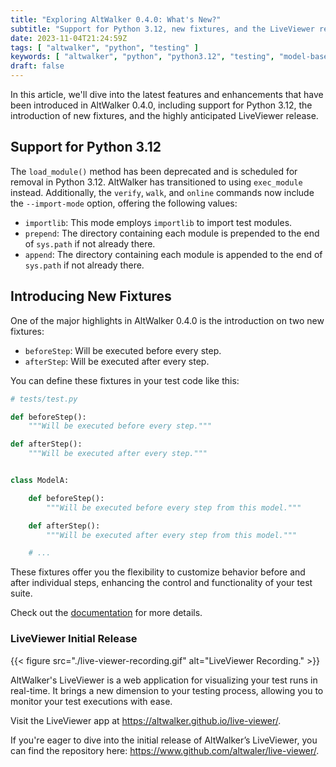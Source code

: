 ```yaml
---
title: "Exploring AltWalker 0.4.0: What's New?"
subtitle: "Support for Python 3.12, new fixtures, and the LiveViewer release"
date: 2023-11-04T21:24:59Z
tags: [ "altwalker", "python", "testing" ]
keywords: [ "altwalker", "python", "python3.12", "testing", "model-based-testing" ]
draft: false
---
```


In this article, we'll dive into the latest features and enhancements that have been introduced in AltWalker 0.4.0, including support for Python 3.12, the introduction of new fixtures, and the highly anticipated LiveViewer release.

<!--more-->

## Support for Python 3.12

The `load_module()` method has been deprecated and is scheduled for removal in Python 3.12. AltWalker has transitioned to using `exec_module` instead. Additionally, the `verify`, `walk`, and `online` commands now include the `--import-mode` option, offering the following values:

- `importlib`: This mode employs `importlib` to import test modules.
- `prepend`: The directory containing each module is prepended to the end of `sys.path` if not already there.
- `append`: The directory containing each module is appended to the end of `sys.path` if not already there.

## Introducing New Fixtures

One of the major highlights in AltWalker 0.4.0 is the introduction on two new fixtures:

* `beforeStep`: Will be executed before every step.
* `afterStep`: Will be executed after every step.

You can define these fixtures in your test code like this:

```py
# tests/test.py

def beforeStep():
    """Will be executed before every step."""

def afterStep():
    """Will be executed after every step."""


class ModelA:

    def beforeStep():
        """Will be executed before every step from this model."""

    def afterStep():
        """Will be executed after every step from this model."""

    # ...
```

These fixtures offer you the flexibility to customize behavior before and after individual steps, enhancing the control and functionality of your test suite.

Check out the [documentation](https://altwalker.github.io/altwalker/core/tests-structure.html#fixtures) for more details.

### LiveViewer Initial Release

{{< figure src="./live-viewer-recording.gif" alt="LiveViewer Recording." >}}

AltWalker's LiveViewer is a web application for visualizing your test runs in real-time. It brings a new dimension to your testing process, allowing you to monitor your test executions with ease.

Visit the LiveViewer app at https://altwalker.github.io/live-viewer/.

If you're eager to dive into the initial release of AltWalker’s LiveViewer, you can find the repository here: https://www.github.com/altwaler/live-viewer/.
